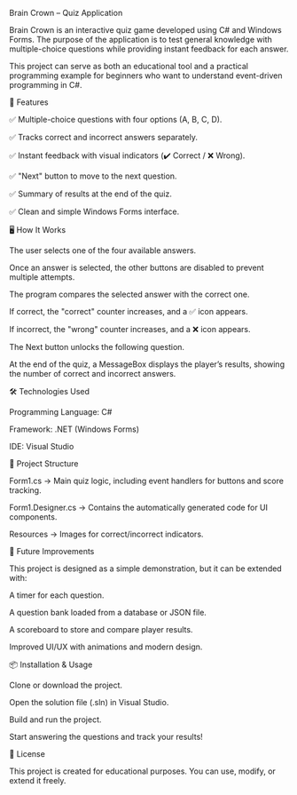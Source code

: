 Brain Crown – Quiz Application

Brain Crown is an interactive quiz game developed using C# and Windows Forms.
The purpose of the application is to test general knowledge with multiple-choice questions while providing instant feedback for each answer.

This project can serve as both an educational tool and a practical programming example for beginners who want to understand event-driven programming in C#.

🎯 Features

✅ Multiple-choice questions with four options (A, B, C, D).

✅ Tracks correct and incorrect answers separately.

✅ Instant feedback with visual indicators (✔️ Correct / ❌ Wrong).

✅ "Next" button to move to the next question.

✅ Summary of results at the end of the quiz.

✅ Clean and simple Windows Forms interface.

🖥️ How It Works

The user selects one of the four available answers.

Once an answer is selected, the other buttons are disabled to prevent multiple attempts.

The program compares the selected answer with the correct one.

If correct, the "correct" counter increases, and a ✅ icon appears.

If incorrect, the "wrong" counter increases, and a ❌ icon appears.

The Next button unlocks the following question.

At the end of the quiz, a MessageBox displays the player’s results, showing the number of correct and incorrect answers.

🛠️ Technologies Used

Programming Language: C#

Framework: .NET (Windows Forms)

IDE: Visual Studio

📂 Project Structure

Form1.cs → Main quiz logic, including event handlers for buttons and score tracking.

Form1.Designer.cs → Contains the automatically generated code for UI components.

Resources → Images for correct/incorrect indicators.

🚀 Future Improvements

This project is designed as a simple demonstration, but it can be extended with:

A timer for each question.

A question bank loaded from a database or JSON file.

A scoreboard to store and compare player results.

Improved UI/UX with animations and modern design.

📦 Installation & Usage

Clone or download the project.

Open the solution file (.sln) in Visual Studio.

Build and run the project.

Start answering the questions and track your results!

📝 License

This project is created for educational purposes. You can use, modify, or extend it freely.
